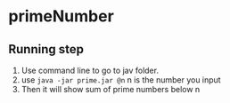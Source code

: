 # primeNumber

## Running step
1. Use command line to go to jav folder.
2. use `java -jar prime.jar @n` n is the number you input 
3. Then it will show sum of prime numbers below n
